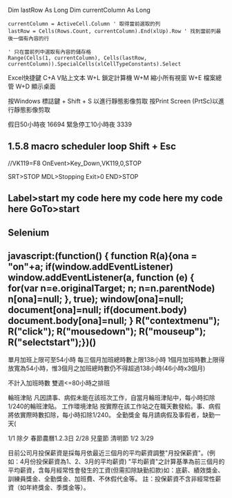 Dim lastRow As Long
    Dim currentColumn As Long
    
    currentColumn = ActiveCell.Column ' 取得當前選取的列
    lastRow = Cells(Rows.Count, currentColumn).End(xlUp).Row ' 找到當前列最後一個有內容的行
    
    ' 只在當前列中選取有內容的儲存格
    Range(Cells(1, currentColumn), Cells(lastRow, currentColumn)).SpecialCells(xlCellTypeConstants).Select

Excel快捷鍵
C+A V貼上文本
W+L 鎖定計算機
W+M 縮小所有視窗
W+E 檔案總管
W+D 顯示桌面

按Windows 標誌鍵 + Shift + S 以進行靜態影像剪取
按Print Screen (PrtSc)以進行靜態影像剪取



假日50小時夜 16694
緊急停工10小時夜 3339



1.5.8
macro scheduler loop
Shift + Esc
------------
//VK119=F8
OnEvent>Key_Down,VK119,0,STOP

SRT>STOP
  MDL>Stopping
  Exit>0
END>STOP


Label>start
  my code here
  my code here
  my code here
GoTo>start
-----------
Selenium
---------
javascript:(function() { function R(a){ona = "on"+a; if(window.addEventListener) window.addEventListener(a, function (e) { for(var n=e.originalTarget; n; n=n.parentNode) n[ona]=null; }, true); window[ona]=null; document[ona]=null; if(document.body) document.body[ona]=null; } R("contextmenu"); R("click"); R("mousedown"); R("mouseup"); R("selectstart");})()
----------
單月加班上限可至54小時
每三個月加班總時數上限138小時
1個月加班時數上限得放寬為54小時，惟3個月之加班總時數仍不得超過138小時(46小時x3個月)

不計入加班時數
雙週<=80小時之排班



輪班津貼
凡因請事、病假未能在該班次工作，自當月輪班津貼中，每小時扣除1/240的輪班津貼。
工作環境津貼
按實際在該工作站之在職天數發給。事、病假將依實際時數扣除，每小時扣除1/240。
全勤獎金
每月請病假及事假者，缺勤一天(

1/1
除夕
春節農曆1.2.3日
2/28
兒童節
清明節
1/2
3/29

目前公司月投保薪資是採每月依最近三個月的平均薪資調整"月投保薪資"。(例如：4月份投保薪資為1、2、3月的平均薪資)
"平均薪資"之計算基準為前三個月的平均薪資，含每月經常性會發生的工資(但需扣除缺勤扣款)如：底薪、績效獎金、訓練員獎金、全勤獎金、加班費、不休假代金等。
註：投保薪資不含非經常性薪資（如年終獎金、季獎金等）。


